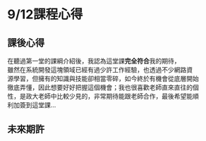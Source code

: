 # 9/12課程心得

## 課後心得
在聽過第一堂的課綱介紹後，我認為這堂課**完全符合**我的期待，     
雖然在系統開發這塊領域已經有過少許工作經驗，也透過不少網路資  
源學習，但擁有的知識與技能卻相當零碎，如今終於有機會從底層開始    
徹底弄懂，因此想要好好把握這個機會；我也很喜歡老師直來直往的個  
性，是政大老師中比較少見的，非常期待能跟老師合作，最後希望能順    
利加簽到這堂課...



## 未來期許
